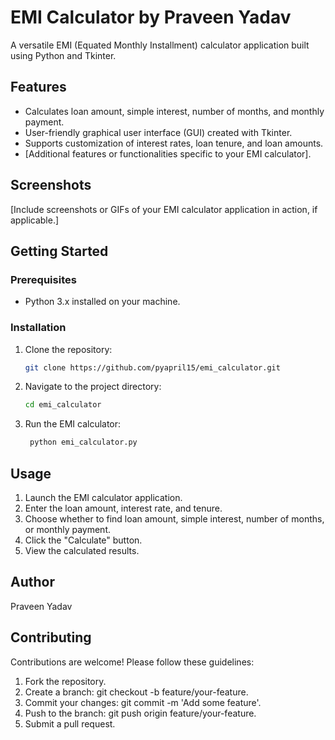 # EMI Calculator by Praveen Yadav

A versatile EMI (Equated Monthly Installment) calculator application built using Python and Tkinter.

## Features

- Calculates loan amount, simple interest, number of months, and monthly payment.
- User-friendly graphical user interface (GUI) created with Tkinter.
- Supports customization of interest rates, loan tenure, and loan amounts.
- [Additional features or functionalities specific to your EMI calculator].

## Screenshots

[Include screenshots or GIFs of your EMI calculator application in action, if applicable.]

## Getting Started

### Prerequisites

- Python 3.x installed on your machine.

### Installation

1. Clone the repository:

   ```bash
   git clone https://github.com/pyapril15/emi_calculator.git

2. Navigate to the project directory:
    
   ```bash
   cd emi_calculator

3. Run the EMI calculator:

    ```bash
     python emi_calculator.py

## Usage
1. Launch the EMI calculator application.
2. Enter the loan amount, interest rate, and tenure.
3. Choose whether to find loan amount, simple interest, number of months, or monthly payment.
4. Click the "Calculate" button.
5. View the calculated results.

## Author
Praveen Yadav

## Contributing
Contributions are welcome! Please follow these guidelines:

1. Fork the repository.
2. Create a branch: git checkout -b feature/your-feature.
3. Commit your changes: git commit -m 'Add some feature'.
4. Push to the branch: git push origin feature/your-feature.
5. Submit a pull request.
